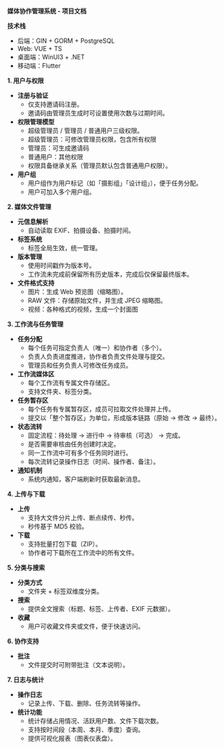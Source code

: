 **媒体协作管理系统 - 项目文档**

**技术栈**
- 后端：GIN + GORM + PostgreSQL
- Web: VUE + TS
- 桌面端：WinUI3 + .NET
- 移动端：Flutter

**1\. 用户与权限**

- **注册与验证**
    - 仅支持邀请码注册。
    - 邀请码由管理员生成时可设置使用次数与过期时间。
- **权限管理模型**
    - 超级管理员 / 管理员 / 普通用户三级权限。
    - 超级管理员：可修改管理员权限，包含所有权限
    - 管理员：可生成邀请码
    - 普通用户：其他权限
    - 权限具备继承关系（管理员默认包含普通用户权限）。
- **用户组**
    - 用户组作为用户标记（如「摄影组」「设计组」），便于任务分配。
    - 用户可加入多个用户组。

**2\. 媒体文件管理**

- **元信息解析**
    - 自动读取 EXIF、拍摄设备、拍摄时间。
- **标签系统**
    - 标签全局生效，统一管理。
- **版本管理**
    - 使用时间戳作为版本号。
    - 工作流未完成前保留所有历史版本，完成后仅保留最终版本。
- **文件格式支持**
    - 图片：生成 Web 预览图（缩略图）。
    - RAW 文件：存储原始文件，并生成 JPEG 缩略图。
    - 视频：各种格式的视频，生成一个封面图

**3\. 工作流与任务管理**

- **任务分配**
    - 每个任务可指定负责人（唯一）和协作者（多个）。
    - 负责人负责进度推进，协作者负责文件处理与提交。
    - 管理员和任务负责人可修改任务成员。
- **工作流媒体区**
    - 每个工作流有专属文件存储区。
    - 支持文件夹、标签分类。
- **任务暂存区**
    - 每个任务有专属暂存区，成员可拉取文件处理并上传。
    - 提交以「整个暂存区」为单位，形成版本链路（原始 → 修改 → 最终）。
- **状态流转**
    - 固定流程：待处理 → 进行中 → 待审核（可选） → 完成。
    - 是否需要审核由任务创建时决定。
    - 同一工作流中可有多个任务同时进行。
    - 每次流转记录操作日志（时间、操作者、备注）。
- **通知机制**
    - 系统内通知，客户端刷新时获取最新消息。

**4\. 上传与下载**

- **上传**
    - 支持大文件分片上传、断点续传、秒传。
    - 秒传基于 MD5 校验。
- **下载**
    - 支持批量打包下载（ZIP）。
    - 协作者可下载所在工作流中的所有文件。

**5\. 分类与搜索**

- **分类方式**
    - 文件夹 + 标签双维度分类。
- **搜索**
    - 提供全文搜索（标题、标签、上传者、EXIF 元数据）。
- **收藏**
    - 用户可收藏文件夹或文件，便于快速访问。

**6\. 协作支持**

- **批注**
    - 文件提交时可附带批注（文本说明）。

**7\. 日志与统计**

- **操作日志**
    - 记录上传、下载、删除、任务流转等操作。
- **统计功能**
    - 统计存储占用情况、活跃用户数、文件下载次数。
    - 支持按时间段（本周、本月、季度）查询。
    - 提供可视化报表（图表仪表盘）。
